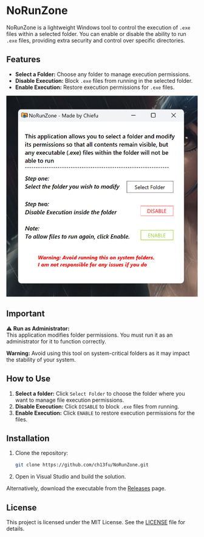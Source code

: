 # NoRunZone

NoRunZone is a lightweight Windows tool to control the execution of `.exe` files within a selected folder. You can enable or disable the ability to run `.exe` files, providing extra security and control over specific directories.

## Features

- **Select a Folder:** Choose any folder to manage execution permissions.
- **Disable Execution:** Block `.exe` files from running in the selected folder.
- **Enable Execution:** Restore execution permissions for `.exe` files.

![NoRunZone Interface](https://github.com/ch13fu/NoRunZone/blob/main/main.png)

## Important

⚠️ **Run as Administrator:**  
This application modifies folder permissions. You must run it as an administrator for it to function correctly.

**Warning:** Avoid using this tool on system-critical folders as it may impact the stability of your system.

## How to Use

1. **Select a folder:** Click `Select Folder` to choose the folder where you want to manage file execution permissions.
2. **Disable Execution:** Click `DISABLE` to block `.exe` files from running.
3. **Enable Execution:** Click `ENABLE` to restore execution permissions for the files.

## Installation

1. Clone the repository:
    ```bash
    git clone https://github.com/ch13fu/NoRunZone.git
    ```
2. Open in Visual Studio and build the solution.

Alternatively, download the executable from the [Releases](https://github.com/ch13fu/NoRunZone/releases) page.

## License

This project is licensed under the MIT License. See the [LICENSE](LICENSE) file for details.
